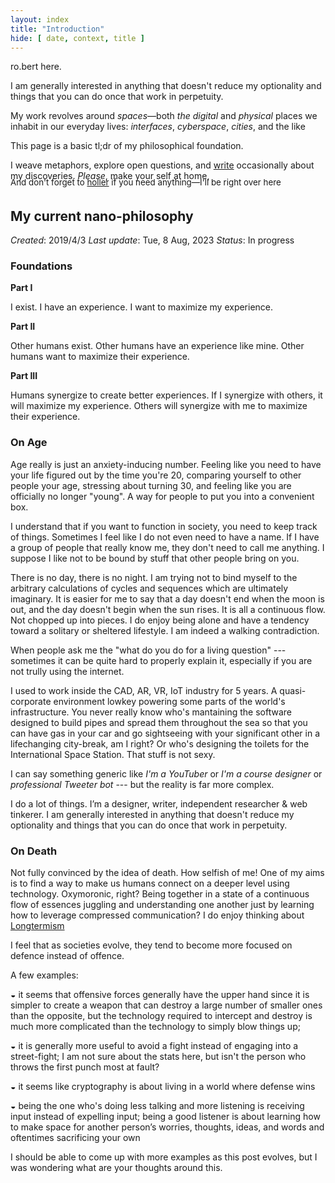 ```yaml
---
layout: index
title: "Introduction"
hide: [ date, context, title ]
---
```


ro.bert here.

I am generally interested in anything that doesn't reduce my optionality and things that you can do once that work in perpetuity.

My work revolves around *spaces*—both *the digital* and *physical* places we inhabit in our everyday lives: *interfaces*, *cyberspace*, *cities*, and the like

This page is a basic tl;dr of my philosophical foundation.

I weave metaphors, explore open questions, and [write](/writing) occasionally about my discoveries. 
*Please*, make your self at home,

<span style="display: inline-block;font-size: 10pt; margin-top: -20px;">And don't forget to <a href="mailto: theroblanc@gmail.com">holler</a> if you need anything—I'll be right over here</span>

## My current nano-philosophy
*Created*: 2019/4/3 
*Last update*: Tue, 8 Aug, 2023
*Status*: In progress

### Foundations

  **Part I**
  
  I exist.
  I have an experience.
  I want to maximize my experience.
  
  **Part II**
  
  Other humans exist.
  Other humans have an experience like mine.
  Other humans want to maximize their experience.
 
  **Part III**
  
  Humans synergize to create better experiences.
  If I synergize with others, it will maximize my experience.
  Others will synergize with me to maximize their experience.

### On Age

Age really is just an anxiety-inducing number. Feeling like you need to have your life figured out by the time you're 20, comparing yourself to other people your age, stressing about turning 30, and feeling like you are officially no longer "young". A way for people to put you into a convenient box.

I understand that if you want to function in society, you need to keep track of things. Sometimes I feel like I do not even need to have a name. If I have a group of people that really know me, they don't need to call me anything. I suppose I like not to be bound by stuff that other people bring on you.

There is no day, there is no night. I am trying not to bind myself to the arbitrary calculations of cycles and sequences which are ultimately imaginary. It is easier for me to say that a day doesn't end when the moon is out, and the day doesn't begin when the sun rises. It is all a continuous flow. Not chopped up into pieces.
I do enjoy being alone and have a tendency toward a solitary or sheltered lifestyle. I am indeed a walking contradiction.

When people ask me the "what do you do for a living question" --- sometimes it can be quite hard to properly explain it, especially if you are not trully using the internet.

I used to work inside the CAD, AR, VR, IoT industry for 5 years. A quasi-corporate environment lowkey powering some parts of the world's infrastructure. You never really know who's mantaining the software designed to build pipes and spread them throughout the sea so that you can have gas in your car and go sightseeing with your significant other in a lifechanging city-break, am I right? Or who's designing the toilets for the International Space Station. That stuff is not sexy.

I can say something generic like *I'm a YouTuber* or *I'm a course designer* or *professional Tweeter bot* --- but the reality is far more complex.

I do a lot of things. I’m a designer, writer, independent researcher & web tinkerer. I am generally interested in anything that doesn't reduce my optionality and things that you can do once that work in perpetuity.

### On Death
Not fully convinced by the idea of death. How selfish of me! One of my aims is to find a way to make us humans connect on a deeper level using technology. Oxymoronic, right? Being together in a state of a continuous flow of essences juggling and understanding one another just by learning how to leverage compressed communication? I do enjoy thinking about [Longtermism](https://en.wikipedia.org/wiki/Longtermism#:~:text=Longtermism%20is%20the%20ethical%20view,reduce%20existential%20risks%20to%20humanity.)

I feel that as societies evolve, they tend to become more focused on defence instead of offence.

A few examples:

◒ it seems that offensive forces generally have the upper hand since it is simpler to create a weapon that can destroy a large number of smaller ones than the opposite, but the technology required to intercept and destroy is much more complicated than the technology to simply blow things up;

◒ it is generally more useful to avoid a fight instead of engaging into a street-fight; I am not sure about the stats here, but isn't the person who throws the first punch most at fault?

◒ it seems like cryptography is about living in a world where defense wins

◒ being the one who's doing less talking and more listening is receiving input instead of expelling input; being a good listener is about learning how to make space for another person’s worries, thoughts, ideas, and words and oftentimes sacrificing your own

I should be able to come up with more examples as this post evolves, but I was wondering what are your thoughts around this.